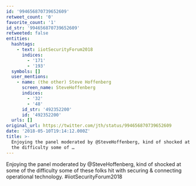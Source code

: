 ```yaml
---
id: '994656870739652609'
retweet_count: '0'
favorite_count: '1'
id_str: '994656870739652609'
retweeted: false
entities:
  hashtags:
    - text: iiotSecurityForum2018
      indices:
        - '171'
        - '193'
  symbols: []
  user_mentions:
    - name: (the other) Steve Hoffenberg
      screen_name: SteveHoffenberg
      indices:
        - '32'
        - '48'
      id_str: '492352200'
      id: '492352200'
  urls: []
original_url: https://twitter.com/jth/status/994656870739652609
date: '2018-05-10T19:14:12.000Z'
title: >-
  Enjoying the panel moderated by @SteveHoffenberg, kind of shocked at some of
  the difficulty some of …
---
```


Enjoying the panel moderated by @SteveHoffenberg, kind of shocked at some of the difficulty some of these folks hit with securing &amp; connecting operational technology. #iiotSecurityForum2018